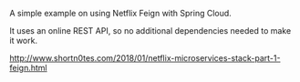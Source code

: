 A simple example on using Netflix Feign with Spring Cloud.

It uses an online REST API, so no additional dependencies needed to make it work.

http://www.shortn0tes.com/2018/01/netflix-microservices-stack-part-1-feign.html